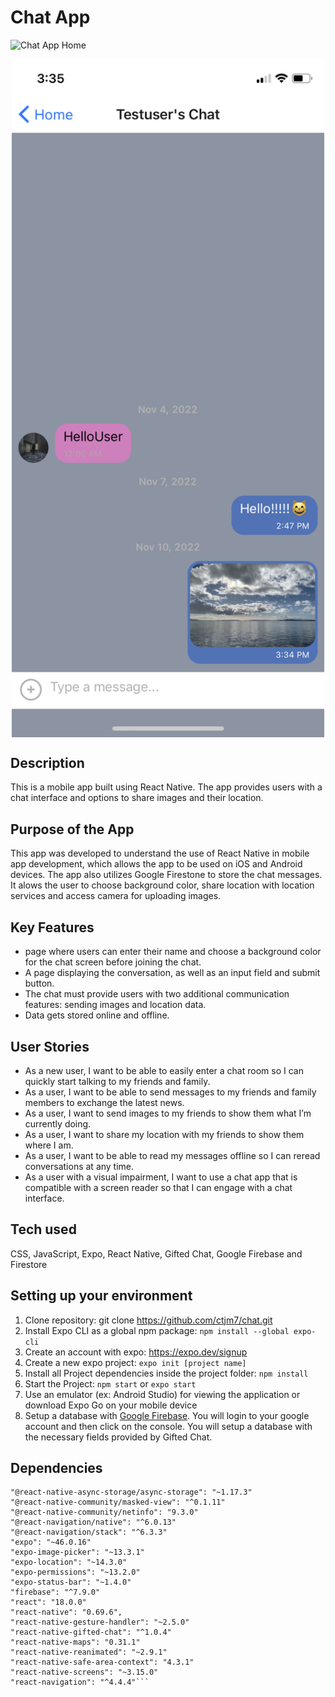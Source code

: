 # Chat App

<img
  src="./screenshot-home.png"
  alt="Chat App Home"
  style="display: inline-block; margin: 0 auto; width: 500px; height: auto;">

  <img
  src="./screenshot-chat.png"
  alt="Chat App Chat Screen"
  style="display: block; margin: 0 auto; width: 500px; height: auto;">

## Description
This is a mobile app built using React Native. The app provides users with a chat interface and options to share images and their location.

## Purpose of the App
This app was developed to understand the use of React Native in mobile app development, which allows the app to be used on iOS and Android devices. The app also utilizes Google Firestone to store the chat messages. It alows the user to choose background color, share location with location services and access camera for uploading images.

## Key Features
* page where users can enter their name and choose a background color for the chat screen before joining the chat.
* A page displaying the conversation, as well as an input field and submit button.
* The chat must provide users with two additional communication features: sending images and location data.
* Data gets stored online and offline.

## User Stories
* As a new user, I want to be able to easily enter a chat room so I can quickly start talking to my friends and family.
* As a user, I want to be able to send messages to my friends and family members to exchange the latest news.
* As a user, I want to send images to my friends to show them what I’m currently doing.
* As a user, I want to share my location with my friends to show them where I am.
* As a user, I want to be able to read my messages offline so I can reread conversations at any time.
* As a user with a visual impairment, I want to use a chat app that is compatible with a screen reader so that I can engage with a chat interface.

## Tech used
  CSS, JavaScript, Expo, React Native, Gifted Chat, Google Firebase and Firestore

## Setting up your environment

1. Clone repository: git clone https://github.com/ctjm7/chat.git
2. Install Expo CLI as a global npm package: `npm install --global expo-cli`
3. Create an account with expo: https://expo.dev/signup
4. Create a new expo project: `expo init [project name]`
5. Install all Project dependencies inside the project folder: `npm install`
6. Start the Project: `npm start` or `expo start`
7. Use an emulator (ex: Android Studio) for viewing the application or download Expo Go on your mobile device
8. Setup a database with [Google Firebase](https://firebase.google.com). You will login to your google account and then click on the console. You will setup a database with the necessary fields provided by Gifted Chat.

## Dependencies
```"@expo/react-native-action-sheet": "^4.0.1"
"@react-native-async-storage/async-storage": "~1.17.3"
"@react-native-community/masked-view": "^0.1.11"
"@react-native-community/netinfo": "9.3.0"
"@react-navigation/native": "^6.0.13"
"@react-navigation/stack": "^6.3.3"
"expo": "~46.0.16"
"expo-image-picker": "~13.3.1"
"expo-location": "~14.3.0"
"expo-permissions": "~13.2.0"
"expo-status-bar": "~1.4.0"
"firebase": "^7.9.0"
"react": "18.0.0"
"react-native": "0.69.6",
"react-native-gesture-handler": "~2.5.0"
"react-native-gifted-chat": "^1.0.4"
"react-native-maps": "0.31.1"
"react-native-reanimated": "~2.9.1"
"react-native-safe-area-context": "4.3.1"
"react-native-screens": "~3.15.0"
"react-navigation": "^4.4.4"```
